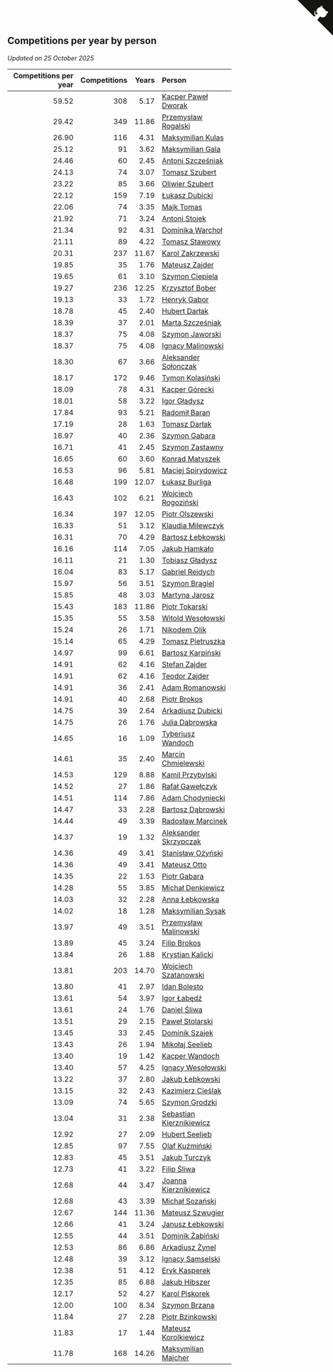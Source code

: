 ## Competitions per year by person

*Updated on 25 October 2025*

| Competitions per year | Competitions | Years | Person |
| ---: | ---: | ---: | :--- |
| 59.52 | 308 | 5.17 | [Kacper Paweł Dworak](https://www.worldcubeassociation.org/persons/2020DWOR01) |
| 29.42 | 349 | 11.86 | [Przemysław Rogalski](https://www.worldcubeassociation.org/persons/2013ROGA02) |
| 26.90 | 116 | 4.31 | [Maksymilian Kulas](https://www.worldcubeassociation.org/persons/2021KULA02) |
| 25.12 | 91 | 3.62 | [Maksymilian Gala](https://www.worldcubeassociation.org/persons/2022GALA01) |
| 24.46 | 60 | 2.45 | [Antoni Szcześniak](https://www.worldcubeassociation.org/persons/2023SZCZ04) |
| 24.13 | 74 | 3.07 | [Tomasz Szubert](https://www.worldcubeassociation.org/persons/2022SZUB02) |
| 23.22 | 85 | 3.66 | [Oliwier Szubert](https://www.worldcubeassociation.org/persons/2022SZUB01) |
| 22.12 | 159 | 7.19 | [Łukasz Dubicki](https://www.worldcubeassociation.org/persons/2018DUBI01) |
| 22.06 | 74 | 3.35 | [Majk Tomas](https://www.worldcubeassociation.org/persons/2022TOMA05) |
| 21.92 | 71 | 3.24 | [Antoni Stojek](https://www.worldcubeassociation.org/persons/2022STOJ03) |
| 21.34 | 92 | 4.31 | [Dominika Warchoł](https://www.worldcubeassociation.org/persons/2021WARC01) |
| 21.11 | 89 | 4.22 | [Tomasz Stawowy](https://www.worldcubeassociation.org/persons/2021STAW01) |
| 20.31 | 237 | 11.67 | [Karol Zakrzewski](https://www.worldcubeassociation.org/persons/2014ZAKR01) |
| 19.85 | 35 | 1.76 | [Mateusz Zajder](https://www.worldcubeassociation.org/persons/2024ZAJD01) |
| 19.65 | 61 | 3.10 | [Szymon Ciepiela](https://www.worldcubeassociation.org/persons/2022CIEP01) |
| 19.27 | 236 | 12.25 | [Krzysztof Bober](https://www.worldcubeassociation.org/persons/2013BOBE01) |
| 19.13 | 33 | 1.72 | [Henryk Gabor](https://www.worldcubeassociation.org/persons/2024GABO02) |
| 18.78 | 45 | 2.40 | [Hubert Darłak](https://www.worldcubeassociation.org/persons/2023DARL03) |
| 18.39 | 37 | 2.01 | [Marta Szcześniak](https://www.worldcubeassociation.org/persons/2023SZCZ07) |
| 18.37 | 75 | 4.08 | [Szymon Jaworski](https://www.worldcubeassociation.org/persons/2021JAWO01) |
| 18.37 | 75 | 4.08 | [Ignacy Malinowski](https://www.worldcubeassociation.org/persons/2021MALI02) |
| 18.30 | 67 | 3.66 | [Aleksander Sołonczak](https://www.worldcubeassociation.org/persons/2022SOLO01) |
| 18.17 | 172 | 9.46 | [Tymon Kolasiński](https://www.worldcubeassociation.org/persons/2016KOLA02) |
| 18.09 | 78 | 4.31 | [Kacper Górecki](https://www.worldcubeassociation.org/persons/2021GORE01) |
| 18.01 | 58 | 3.22 | [Igor Gładysz](https://www.worldcubeassociation.org/persons/2022GLAD01) |
| 17.84 | 93 | 5.21 | [Radomił Baran](https://www.worldcubeassociation.org/persons/2020BARA02) |
| 17.19 | 28 | 1.63 | [Tomasz Darłak](https://www.worldcubeassociation.org/persons/2024DARL01) |
| 16.97 | 40 | 2.36 | [Szymon Gabara](https://www.worldcubeassociation.org/persons/2023GABA01) |
| 16.71 | 41 | 2.45 | [Szymon Zastawny](https://www.worldcubeassociation.org/persons/2023ZAST01) |
| 16.65 | 60 | 3.60 | [Konrad Matyszek](https://www.worldcubeassociation.org/persons/2022MATY02) |
| 16.53 | 96 | 5.81 | [Maciej Spirydowicz](https://www.worldcubeassociation.org/persons/2020SPIR01) |
| 16.48 | 199 | 12.07 | [Łukasz Burliga](https://www.worldcubeassociation.org/persons/2013BURL01) |
| 16.43 | 102 | 6.21 | [Wojciech Rogoziński](https://www.worldcubeassociation.org/persons/2019ROGO04) |
| 16.34 | 197 | 12.05 | [Piotr Olszewski](https://www.worldcubeassociation.org/persons/2013OLSZ02) |
| 16.33 | 51 | 3.12 | [Klaudia Milewczyk](https://www.worldcubeassociation.org/persons/2022MILE05) |
| 16.31 | 70 | 4.29 | [Bartosz Łebkowski](https://www.worldcubeassociation.org/persons/2021LEBK01) |
| 16.16 | 114 | 7.05 | [Jakub Hamkało](https://www.worldcubeassociation.org/persons/2018HAMK01) |
| 16.11 | 21 | 1.30 | [Tobiasz Gładysz](https://www.worldcubeassociation.org/persons/2024GLAD02) |
| 16.04 | 83 | 5.17 | [Gabriel Rejdych](https://www.worldcubeassociation.org/persons/2020REJD01) |
| 15.97 | 56 | 3.51 | [Szymon Brągiel](https://www.worldcubeassociation.org/persons/2022BRAG03) |
| 15.85 | 48 | 3.03 | [Martyna Jarosz](https://www.worldcubeassociation.org/persons/2022JARO01) |
| 15.43 | 183 | 11.86 | [Piotr Tokarski](https://www.worldcubeassociation.org/persons/2013TOKA01) |
| 15.35 | 55 | 3.58 | [Witold Wesołowski](https://www.worldcubeassociation.org/persons/2022WESO01) |
| 15.24 | 26 | 1.71 | [Nikodem Olik](https://www.worldcubeassociation.org/persons/2024OLIK01) |
| 15.14 | 65 | 4.29 | [Tomasz Pietruszka](https://www.worldcubeassociation.org/persons/2021PIET01) |
| 14.97 | 99 | 6.61 | [Bartosz Karpiński](https://www.worldcubeassociation.org/persons/2019KARP03) |
| 14.91 | 62 | 4.16 | [Stefan Zajder](https://www.worldcubeassociation.org/persons/2021ZAJD02) |
| 14.91 | 62 | 4.16 | [Teodor Zajder](https://www.worldcubeassociation.org/persons/2021ZAJD03) |
| 14.91 | 36 | 2.41 | [Adam Romanowski](https://www.worldcubeassociation.org/persons/2023ROMA10) |
| 14.91 | 40 | 2.68 | [Piotr Brokos](https://www.worldcubeassociation.org/persons/2023BROK01) |
| 14.75 | 39 | 2.64 | [Arkadiusz Dubicki](https://www.worldcubeassociation.org/persons/2023DUBI01) |
| 14.75 | 26 | 1.76 | [Julia Dąbrowska](https://www.worldcubeassociation.org/persons/2024DABR01) |
| 14.65 | 16 | 1.09 | [Tyberiusz Wandoch](https://www.worldcubeassociation.org/persons/2024WAND03) |
| 14.61 | 35 | 2.40 | [Marcin Chmielewski](https://www.worldcubeassociation.org/persons/2023CHMI01) |
| 14.53 | 129 | 8.88 | [Kamil Przybylski](https://www.worldcubeassociation.org/persons/2016PRZY01) |
| 14.52 | 27 | 1.86 | [Rafał Gawełczyk](https://www.worldcubeassociation.org/persons/2023GAWE01) |
| 14.51 | 114 | 7.86 | [Adam Chodyniecki](https://www.worldcubeassociation.org/persons/2017CHOD02) |
| 14.47 | 33 | 2.28 | [Bartosz Dąbrowski](https://www.worldcubeassociation.org/persons/2023DABR07) |
| 14.44 | 49 | 3.39 | [Radosław Marcinek](https://www.worldcubeassociation.org/persons/2022MARC05) |
| 14.37 | 19 | 1.32 | [Aleksander Skrzypczak](https://www.worldcubeassociation.org/persons/2024SKRZ01) |
| 14.36 | 49 | 3.41 | [Stanisław Ożyński](https://www.worldcubeassociation.org/persons/2022OZYN01) |
| 14.36 | 49 | 3.41 | [Mateusz Otto](https://www.worldcubeassociation.org/persons/2022OTTO01) |
| 14.35 | 22 | 1.53 | [Piotr Gabara](https://www.worldcubeassociation.org/persons/2024GABA02) |
| 14.28 | 55 | 3.85 | [Michał Denkiewicz](https://www.worldcubeassociation.org/persons/2021DENK01) |
| 14.03 | 32 | 2.28 | [Anna Łebkowska](https://www.worldcubeassociation.org/persons/2023LEBK04) |
| 14.02 | 18 | 1.28 | [Maksymilian Sysak](https://www.worldcubeassociation.org/persons/2024SYSA01) |
| 13.97 | 49 | 3.51 | [Przemysław Malinowski](https://www.worldcubeassociation.org/persons/2022MALI01) |
| 13.89 | 45 | 3.24 | [Filip Brokos](https://www.worldcubeassociation.org/persons/2022BROK03) |
| 13.84 | 26 | 1.88 | [Krystian Kalicki](https://www.worldcubeassociation.org/persons/2023KALI10) |
| 13.81 | 203 | 14.70 | [Wojciech Szatanowski](https://www.worldcubeassociation.org/persons/2011SZAT01) |
| 13.80 | 41 | 2.97 | [Idan Bolesto](https://www.worldcubeassociation.org/persons/2022BOLE01) |
| 13.61 | 54 | 3.97 | [Igor Łabędź](https://www.worldcubeassociation.org/persons/2021LABE01) |
| 13.61 | 24 | 1.76 | [Daniel Śliwa](https://www.worldcubeassociation.org/persons/2024SLIW01) |
| 13.51 | 29 | 2.15 | [Paweł Stolarski](https://www.worldcubeassociation.org/persons/2023STOL04) |
| 13.45 | 33 | 2.45 | [Dominik Szajek](https://www.worldcubeassociation.org/persons/2023SZAJ01) |
| 13.43 | 26 | 1.94 | [Mikołaj Seelieb](https://www.worldcubeassociation.org/persons/2023SEEL04) |
| 13.40 | 19 | 1.42 | [Kacper Wandoch](https://www.worldcubeassociation.org/persons/2024WAND01) |
| 13.40 | 57 | 4.25 | [Ignacy Wesołowski](https://www.worldcubeassociation.org/persons/2021WESO01) |
| 13.22 | 37 | 2.80 | [Jakub Łebkowski](https://www.worldcubeassociation.org/persons/2023LEBK01) |
| 13.15 | 32 | 2.43 | [Kazimierz Cieślak](https://www.worldcubeassociation.org/persons/2023CIES01) |
| 13.09 | 74 | 5.65 | [Szymon Grodzki](https://www.worldcubeassociation.org/persons/2020GROD01) |
| 13.04 | 31 | 2.38 | [Sebastian Kierznikiewicz](https://www.worldcubeassociation.org/persons/2023KIER02) |
| 12.92 | 27 | 2.09 | [Hubert Seelieb](https://www.worldcubeassociation.org/persons/2023SEEL02) |
| 12.85 | 97 | 7.55 | [Olaf Kuźmiński](https://www.worldcubeassociation.org/persons/2018KUZM02) |
| 12.83 | 45 | 3.51 | [Jakub Turczyk](https://www.worldcubeassociation.org/persons/2022TURC02) |
| 12.73 | 41 | 3.22 | [Filip Śliwa](https://www.worldcubeassociation.org/persons/2022SLIW01) |
| 12.68 | 44 | 3.47 | [Joanna Kierznikiewicz](https://www.worldcubeassociation.org/persons/2022KIER01) |
| 12.68 | 43 | 3.39 | [Michał Sozański](https://www.worldcubeassociation.org/persons/2022SOZA02) |
| 12.67 | 144 | 11.36 | [Mateusz Szwugier](https://www.worldcubeassociation.org/persons/2014SZWU01) |
| 12.66 | 41 | 3.24 | [Janusz Łebkowski](https://www.worldcubeassociation.org/persons/2022LEBK01) |
| 12.55 | 44 | 3.51 | [Dominik Żabiński](https://www.worldcubeassociation.org/persons/2022ZABI01) |
| 12.53 | 86 | 6.86 | [Arkadiusz Żynel](https://www.worldcubeassociation.org/persons/2018ZYNE01) |
| 12.48 | 39 | 3.12 | [Ignacy Samselski](https://www.worldcubeassociation.org/persons/2022SAMS03) |
| 12.38 | 51 | 4.12 | [Eryk Kasperek](https://www.worldcubeassociation.org/persons/2021KASP01) |
| 12.35 | 85 | 6.88 | [Jakub Hibszer](https://www.worldcubeassociation.org/persons/2018HIBS01) |
| 12.17 | 52 | 4.27 | [Karol Piskorek](https://www.worldcubeassociation.org/persons/2021PISK01) |
| 12.00 | 100 | 8.34 | [Szymon Brzana](https://www.worldcubeassociation.org/persons/2017BRZA01) |
| 11.84 | 27 | 2.28 | [Piotr Bzinkowski](https://www.worldcubeassociation.org/persons/2023BZIN01) |
| 11.83 | 17 | 1.44 | [Mateusz Korolkiewicz](https://www.worldcubeassociation.org/persons/2024KORO03) |
| 11.78 | 168 | 14.26 | [Maksymilian Majcher](https://www.worldcubeassociation.org/persons/2011MAJC01) |


<a href="https://github.com/maxidragon/wca_statistics_pl" class="github-corner" aria-label="View source on Github"><svg width="80" height="80" viewBox="0 0 250 250" style="fill:#151513; color:#fff; position: absolute; top: 0; border: 0; right: 0;" aria-hidden="true"><path d="M0,0 L115,115 L130,115 L142,142 L250,250 L250,0 Z"></path><path d="M128.3,109.0 C113.8,99.7 119.0,89.6 119.0,89.6 C122.0,82.7 120.5,78.6 120.5,78.6 C119.2,72.0 123.4,76.3 123.4,76.3 C127.3,80.9 125.5,87.3 125.5,87.3 C122.9,97.6 130.6,101.9 134.4,103.2" fill="currentColor" style="transform-origin: 130px 106px;" class="octo-arm"></path><path d="M115.0,115.0 C114.9,115.1 118.7,116.5 119.8,115.4 L133.7,101.6 C136.9,99.2 139.9,98.4 142.2,98.6 C133.8,88.0 127.5,74.4 143.8,58.0 C148.5,53.4 154.0,51.2 159.7,51.0 C160.3,49.4 163.2,43.6 171.4,40.1 C171.4,40.1 176.1,42.5 178.8,56.2 C183.1,58.6 187.2,61.8 190.9,65.4 C194.5,69.0 197.7,73.2 200.1,77.6 C213.8,80.2 216.3,84.9 216.3,84.9 C212.7,93.1 206.9,96.0 205.4,96.6 C205.1,102.4 203.0,107.8 198.3,112.5 C181.9,128.9 168.3,122.5 157.7,114.1 C157.9,116.9 156.7,120.9 152.7,124.9 L141.0,136.5 C139.8,137.7 141.6,141.9 141.8,141.8 Z" fill="currentColor" class="octo-body"></path></svg></a><style>.github-corner:hover .octo-arm{animation:octocat-wave 560ms ease-in-out}@keyframes octocat-wave{0%,100%{transform:rotate(0)}20%,60%{transform:rotate(-25deg)}40%,80%{transform:rotate(10deg)}}@media (max-width:500px){.github-corner:hover .octo-arm{animation:none}.github-corner .octo-arm{animation:octocat-wave 560ms ease-in-out}}</style>

